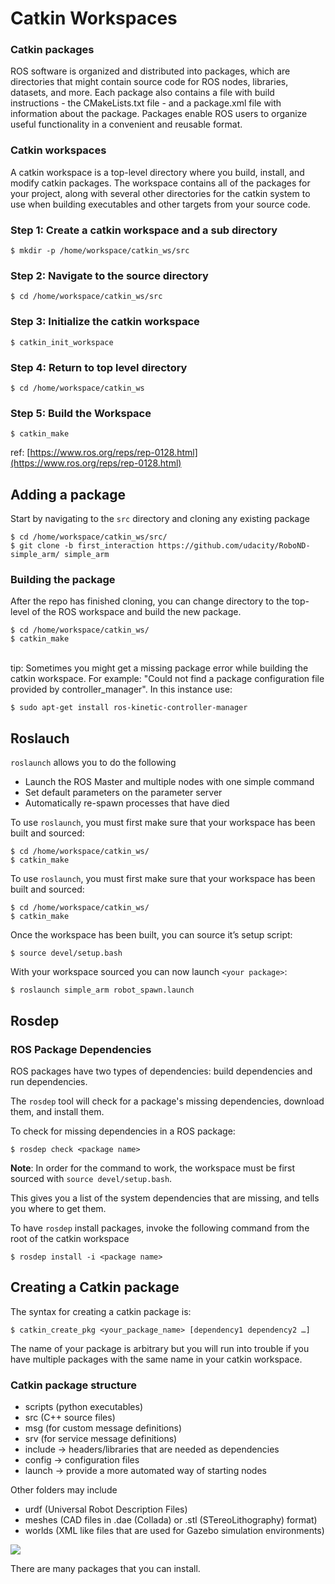 # Catkin Workspaces

### Catkin packages <a id="catkin-packages"></a>

ROS software is organized and distributed into packages, which are directories that might contain source code for ROS nodes, libraries, datasets, and more. Each package also contains a file with build instructions - the CMakeLists.txt file - and a package.xml file with information about the package. Packages enable ROS users to organize useful functionality in a convenient and reusable format.



### Catkin workspaces <a id="catkin-workspaces"></a>

A catkin workspace is a top-level directory where you build, install, and modify catkin packages. The workspace contains all of the packages for your project, along with several other directories for the catkin system to use when building executables and other targets from your source code.

### Step 1: Create a catkin workspace and a sub directory <a id="step-1-create-a-catkin-workspace-and-a-sub-directory"></a>

```text
$ mkdir -p /home/workspace/catkin_ws/src
```

### Step 2: Navigate to the source directory <a id="step-2-navigate-to-the-source-directory"></a>

```
$ cd /home/workspace/catkin_ws/src
```

### Step 3: Initialize the catkin workspace <a id="step-3-initialize-the-catkin-workspace"></a>

```
$ catkin_init_workspace
```

### Step 4: Return to top level directory 

```text
$ cd /home/workspace/catkin_ws
```

### Step 5: Build the Workspace <a id="step-5-build-the-workspace"></a>

```text
$ catkin_make
```

ref: [https://www.ros.org/reps/rep-0128.html](https://www.ros.org/reps/rep-0128.html)



## Adding a package

Start by navigating to the `src` directory and cloning any existing package

```text
$ cd /home/workspace/catkin_ws/src/
$ git clone -b first_interaction https://github.com/udacity/RoboND-simple_arm/ simple_arm
```

### Building the package <a id="building-the-simple_arm-package"></a>

After the repo has finished cloning, you can change directory to the top-level of the ROS workspace and build the new package.

```text
$ cd /home/workspace/catkin_ws/
$ catkin_make
```

[  
](https://classroom.udacity.com/nanodegrees/nd209/parts/1f349ee0-9c40-4964-a6a8-4e0818a15fde/modules/d0fbb2f2-55d1-4217-8116-a52ac989c07f/lessons/eba928a4-27ba-4e6a-a5f9-6a409da46b25/concepts/a5368ea8-3c59-49d4-b1ba-cd0ce6d2ee17#)tip: Sometimes you might get a missing package error while building the catkin workspace. For example: "Could not find a package configuration file provided by controller\_manager". In this instance use:

```text
$ sudo apt-get install ros-kinetic-controller-manager
```

## Roslauch

`roslaunch` allows you to do the following

* Launch the ROS Master and multiple nodes with one simple command
* Set default parameters on the parameter server
* Automatically re-spawn processes that have died

To use `roslaunch`, you must first make sure that your workspace has been built and sourced:

```text
$ cd /home/workspace/catkin_ws/
$ catkin_make
```

To use `roslaunch`, you must first make sure that your workspace has been built and sourced:

```text
$ cd /home/workspace/catkin_ws/
$ catkin_make
```

Once the workspace has been built, you can source it’s setup script:

```text
$ source devel/setup.bash
```

With your workspace sourced you can now launch `<your package>`:

```text
$ roslaunch simple_arm robot_spawn.launch
```

## Rosdep <a id="rosdep"></a>

### ROS Package Dependencies <a id="ros-package-dependencies"></a>

ROS packages have two types of dependencies: build dependencies and run dependencies.

The `rosdep` tool will check for a package's missing dependencies, download them, and install them.

To check for missing dependencies in a ROS package:

```text
$ rosdep check <package name>
```

**Note**: In order for the command to work, the workspace must be first sourced with `source devel/setup.bash`.

This gives you a list of the system dependencies that are missing, and tells you where to get them.

To have `rosdep` install packages, invoke the following command from the root of the catkin workspace

```text
$ rosdep install -i <package name>
```

## Creating a Catkin package

The syntax for creating a catkin package is:

```text
$ catkin_create_pkg <your_package_name> [dependency1 dependency2 …]
```

The name of your package is arbitrary but you will run into trouble if you have multiple packages with the same name in your catkin workspace.

### Catkin package structure

* scripts \(python executables\)
* src \(C++ source files\)
* msg \(for custom message definitions\)
* srv \(for service message definitions\)
* include -&gt; headers/libraries that are needed as dependencies
* config -&gt; configuration files
* launch -&gt; provide a more automated way of starting nodes

Other folders may include

* urdf \(Universal Robot Description Files\)
* meshes \(CAD files in .dae \(Collada\) or .stl \(STereoLithography\) format\)
* worlds \(XML like files that are used for Gazebo simulation environments\)

![](https://video.udacity-data.com/topher/2018/November/5bdb8061_ros-package-format/ros-package-format.png)

There are many packages that you can install.





